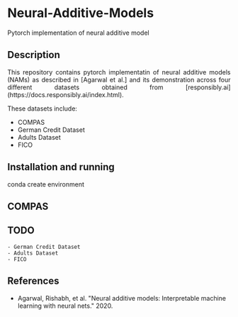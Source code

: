 # Neural-Additive-Models
Pytorch implementation of neural additive model

## Description
<p align="justify">
This repository contains pytorch implementatin of neural additive models (NAMs) as described in [Agarwal et al.] and its demonstration across four different datasets obtained from [responsibly.ai](https://docs.responsibly.ai/index.html).
</p>

These datasets include:
  * COMPAS
  * German Credit Dataset
  * Adults Dataset
  * FICO 

## Installation and running

conda create environment 

## COMPAS


## TODO
    - German Credit Dataset
    - Adults Dataset
    - FICO 


## References
  * Agarwal, Rishabh, et al. "Neural additive models: Interpretable machine learning with neural nets." 2020.